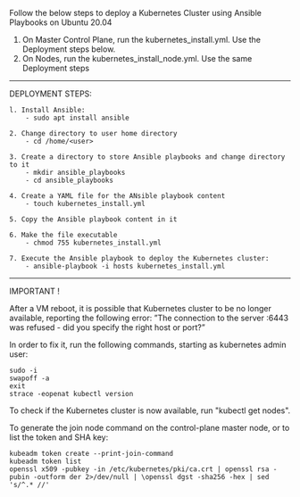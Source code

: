 Follow the below steps to deploy a Kubernetes Cluster using Ansible Playbooks on Ubuntu 20.04

1. On Master Control Plane, run the kubernetes_install.yml. Use the Deployment steps below.
2. On Nodes, run the kubernetes_install_node.yml. Use the same Deployment steps
_____________________________________________________________________________________________________________________________________________________________________________________________________________________________________________________________________

DEPLOYMENT STEPS:

    l. Install Ansible:
        - sudo apt install ansible

    2. Change directory to user home directory
        - cd /home/<user>
     
    3. Create a directory to store Ansible playbooks and change directory to it
        - mkdir ansible_playbooks
        - cd ansible_playbooks
     
    4. Create a YAML file for the ANsible playbook content
        - touch kubernetes_install.yml
     
    5. Copy the Ansible playbook content in it
        
    6. Make the file executable
        - chmod 755 kubernetes_install.yml
	
    7. Execute the Ansible playbook to deploy the Kubernetes cluster:
        - ansible-playbook -i hosts kubernetes_install.yml
_____________________________________________________________________________________________________________________________________________________________________________________________________________________________________________________________________


IMPORTANT !

After a VM reboot, it is possible that Kubernetes cluster to be no longer available, reporting the following error:
	”The connection to the server <node>:6443 was refused - did you specify the right host or port?”

 In order to fix it, run the following commands, starting as kubernetes admin user:
 
    sudo -i
    swapoff -a
    exit
    strace -eopenat kubectl version

To check if the Kubernetes cluster is now available, run "kubectl get nodes".

To generate the join node command on the control-plane master node, or to list the token and SHA key:

    kubeadm token create --print-join-command
    kubeadm token list
    openssl x509 -pubkey -in /etc/kubernetes/pki/ca.crt | openssl rsa -pubin -outform der 2>/dev/null | \openssl dgst -sha256 -hex | sed 's/^.* //'

